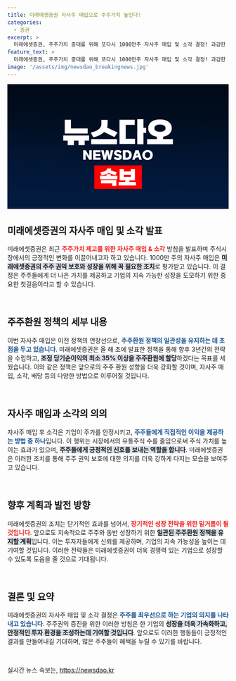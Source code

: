 ```yaml
---
title: 미래에셋증권 자사주 매입으로 주주가치 높인다!
categories:
  - 증권
excerpt: >
  미래에셋증권, 주주가치 증대를 위해 또다시 1000만주 자사주 매입 및 소각 결정! 과감한 환원 정책으로 주주와의 동반 성장을 다짐하며, 주목받는 미래 전략을 공개합니다.
feature_text: >
  미래에셋증권, 주주가치 증대를 위해 또다시 1000만주 자사주 매입 및 소각 결정! 과감한 환원 정책으로 주주와의 동반 성장을 다짐하며, 주목받는 미래 전략을 공개합니다.
image: '/assets/img/newsdao_breakingnews.jpg'
---
```


<p><img src="/assets/img/newsdao_breakingnews.jpg" alt="flaretime 속보" /></p>

<h2 data-ke-size="size26">미래에셋증권의 자사주 매입 및 소각 발표</h2>

<p data-ke-size="size16">미래에셋증권은 최근 <b><span style="color: #ee2323;">주주가치 제고를 위한 자사주 매입 & 소각</span></b> 방침을 발표하며 주식시장에서의 긍정적인 변화를 이끌어내고자 하고 있습니다. 1000만 주의 자사주 매입은 <b><span style="background-color: #21538527;">미래에셋증권의 주주 권익 보호와 성장을 위해 꼭 필요한 조치</span></b>로 평가받고 있습니다. 이 결정은 주주들에게 더 나은 가치를 제공하고 기업의 지속 가능한 성장을 도모하기 위한 중요한 첫걸음이라고 할 수 있습니다.</p>

<p data-ke-size="size16">&nbsp;</p>

<h2 data-ke-size="size26">주주환원 정책의 세부 내용</h2>

<p data-ke-size="size16">이번 자사주 매입은 이전 정책의 연장선으로, <b><span style="color: #1a5490;">주주환원 정책의 일관성을 유지하는 데 초점을 두고 있습니다</span></b>. 미래에셋증권은 올 해 초에 발표한 정책을 통해 향후 3년간의 전략을 수립하고, <b><span style="background-color: #21538527;">조정 당기순이익의 최소 35% 이상을 주주환원에 할당</span></b>하겠다는 목표를 세웠습니다. 이와 같은 정책은 앞으로의 주주 환원 성향을 더욱 강화할 것이며, 자사주 매입, 소각, 배당 등의 다양한 방법으로 이루어질 것입니다.</p>

<p data-ke-size="size16">&nbsp;</p>

<h2 data-ke-size="size26">자사주 매입과 소각의 의의</h2>

<p data-ke-size="size16">자사주 매입 후 소각은 기업이 주가를 안정시키고, <b><span style="color: #1a5490;">주주들에게 직접적인 이익을 제공하는 방법 중 하나</span></b>입니다. 이 행위는 시장에서의 유통주식 수를 줄임으로써 주식 가치를 높이는 효과가 있으며, <b><span style="background-color: #21538527;">주주들에게 긍정적인 신호를 보내는 역할을 합니다</span></b>. 미래에셋증권은 이러한 조치를 통해 주주 권익 보호에 대한 의지를 더욱 강하게 다지는 모습을 보여주고 있습니다.</p>

<p data-ke-size="size16">&nbsp;</p>

<h2 data-ke-size="size26">향후 계획과 발전 방향</h2>

<p data-ke-size="size16">미래에셋증권의 조치는 단기적인 효과를 넘어서, <b><span style="color: #ee2323;">장기적인 성장 전략을 위한 밑거름이 될 것입니다</span></b>. 앞으로도 지속적으로 주주와 동반 성장하기 위한 <b><span style="background-color: #21538527;">일관된 주주환원 정책을 유지할 계획</span></b>입니다. 이는 투자자들에게 신뢰를 제공하며, 기업의 지속 가능성을 높이는 데 기여할 것입니다. 이러한 전략들은 미래에셋증권이 더욱 경쟁력 있는 기업으로 성장할 수 있도록 도움을 줄 것으로 기대됩니다.</p>

<p data-ke-size="size16">&nbsp;</p>

<h2 data-ke-size="size26">결론 및 요약</h2>

<p data-ke-size="size16">미래에셋증권의 자사주 매입 및 소각 결정은 <b><span style="color: #1a5490;">주주를 최우선으로 하는 기업의 의지를 나타내고 있습니다</span></b>. 주주권익 증진을 위한 이러한 방침은 한 기업의 <b><span style="background-color: #21538527;">성장을 더욱 가속화하고, 안정적인 투자 환경을 조성하는데 기여할 것입니다</span></b>. 앞으로도 이러한 행동들이 긍정적인 결과를 만들어내길 기대하며, 많은 주주들이 혜택을 누릴 수 있기를 바랍니다.</p> 

<p data-ke-size="size16">&nbsp;</p>
실시간 뉴스 속보는, <a href="https://newsdao.kr" rel="dofollow">https://newsdao.kr</a>


